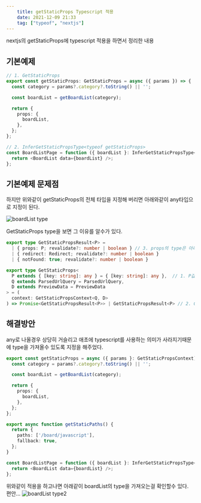 ```yaml
---
    title: getStaticProps Typescript 적용
    date: 2021-12-09 21:33
    tag: ["typeof", "nextjs"]
---
```


nextjs의 getStaticProps에 typescript 적용을 하면서 정리한 내용

## 기본예제
```typescript
// 1. GetStaticProps
export const getStaticProps: GetStaticProps = async ({ params }) => {
  const category = params?.category?.toString() || '';

  const boardList = getBoardList(category);

  return {
    props: {
      boardList,
    },
  };
};

// 2. InferGetStaticPropsType<typeof getStaticProps>
const BoardListPage = function ({ boardList }: InferGetStaticPropsType<typeof getStaticProps>) {
  return <BoardList data={boardList} />;
};
```

## 기본예제 문제점
하지만 위와같이 getStaticProps의 전체 타입을 지정해 버리면 아래와같이 any타입으로 지정이 된다.

![boardList type](https://lh3.googleusercontent.com/pw/AM-JKLVRiCF6W42QDvUoR2flELBj-0zFCvbDCdRrKTiVIZ36NKEfUgPWXR_hs_zEcdngHz4prT2T0C4epHT6AZu01uam9hduOiGJmxlnMXfwYp6Wd2n-HKK9FCaXxnDJIob3phOrBO-jEs6WS0aMxHOvIbTR=w332-h128-no?authuser=1)

GetStaticProps type을 보면 그 이유를 알수가 있다.

```typescript
export type GetStaticPropsResult<P> =
  | { props: P; revalidate?: number | boolean } // 3. props의 type은 아래에서 받아온 P값
  | { redirect: Redirect; revalidate?: number | boolean }
  | { notFound: true; revalidate?: number | boolean }

export type GetStaticProps<
  P extends { [key: string]: any } = { [key: string]: any },  // 1. P값 { [key: string]: any }
  Q extends ParsedUrlQuery = ParsedUrlQuery,
  D extends PreviewData = PreviewData
> = (
  context: GetStaticPropsContext<Q, D>
) => Promise<GetStaticPropsResult<P>> | GetStaticPropsResult<P> // 2. GetStaticPropsResult에 P값을 넘김
```

## 해결방안
any로 나올경우 상당히 거슬리고 애초에 typescript를 사용하는 의미가 사라지기때문에 type을 가져올수 있도록 지정을 해주었다.
```typescript
export const getStaticProps = async ({ params }: GetStaticPropsContext) => {
  const category = params?.category?.toString() || '';

  const boardList = getBoardList(category);

  return {
    props: {
      boardList,
    },
  };
};

export async function getStaticPaths() {
  return {
    paths: ['/board/javascript'],
    fallback: true,
  };
}

const BoardListPage = function ({ boardList }: InferGetStaticPropsType<typeof getStaticProps>) {
  return <BoardList data={boardList} />;
};
```

위와같이 적용을 하고나면 아래같이 boardList의 type을 가져오는걸 확인할수 있다. 편안...
![boardList type2](https://lh3.googleusercontent.com/pw/AM-JKLUeHbmsJXoKCi9nftN2bGtWSO9vHoqzMvxumAtkaPpLVHOAf_axgLQVtmGuMn-3VNg_xIsNdfIHGcoueg4944yd7Z2FepYPV3rLm-V-1XLUxevQfkeoA1fQkSmejNwavzmpNVxXtd5q23E2EM6Tl-ZJ=w423-h70-no?authuser=1)